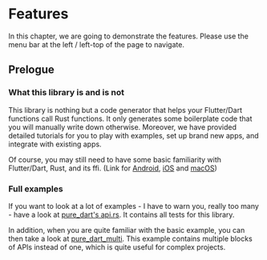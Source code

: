 # Features

In this chapter, we are going to demonstrate the features. Please use the menu bar at the left / left-top of the page to navigate.

## Prelogue

### What this library is and is not

This library is nothing but a code generator that helps your Flutter/Dart functions call Rust functions. It only generates some boilerplate code that you will manually write down otherwise. Moreover, we have provided detailed tutorials for you to play with examples, set up brand new apps, and integrate with existing apps.

Of course, you may still need to have some basic familiarity with Flutter/Dart, Rust, and its ffi. (Link for [Android](https://docs.flutter.dev/platform-integration/android/c-interop), [iOS](https://docs.flutter.dev/platform-integration/ios/c-interop) and [macOS](https://docs.flutter.dev/platform-integration/macos/c-interop))

### Full examples

If you want to look at a lot of examples - I have to warn you, really too many - have a look at [pure_dart's api.rs](https://github.com/fzyzcjy/flutter_rust_bridge/blob/master/frb_example/pure_dart/rust/src/api.rs). It contains all tests for this library.

In addition, when you are quite familiar with the basic example, you can then take a look at [pure_dart_multi](https://github.com/fzyzcjy/flutter_rust_bridge/tree/master/frb_example/pure_dart_multi/rust/src). This example contains multiple blocks of APIs instead of one, which is quite useful for complex projects.


